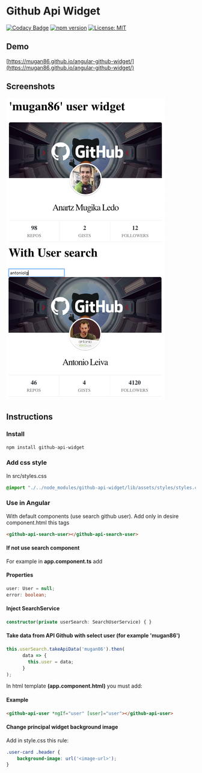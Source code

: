 # Github Api Widget
[![Codacy Badge](https://api.codacy.com/project/badge/Grade/c7869476eb8b4c67bbda76b227c5d3cb)](https://app.codacy.com/app/mugan86/github-api-widget?utm_source=github.com&utm_medium=referral&utm_content=mugan86/github-api-widget&utm_campaign=Badge_Grade_Dashboard)
[![npm version](https://badge.fury.io/js/github-api-widget.svg)](https://badge.fury.io/js/github-api-widget)
 [![License: MIT](https://img.shields.io/badge/License-MIT-yellow.svg)](https://opensource.org/licenses/MIT)

## Demo

[https://mugan86.github.io/angular-github-widget/](https://mugan86.github.io/angular-github-widget/)

## Screenshots

![Select user widget](https://raw.githubusercontent.com/mugan86/github-api-widget/master/screenshots/select-user-widget.png)
![Search User widget](https://raw.githubusercontent.com/mugan86/github-api-widget/master/screenshots/search-user-widget.png)

## Instructions

### Install

```npm install github-api-widget```

### Add css style
In src/styles.css
```css
@import "./../node_modules/github-api-widget/lib/assets/styles/styles.css";
```

### Use in Angular

With default components (use search github user). Add only in desire component.html this tags

```html
<github-api-search-user></github-api-search-user>
```

#### If not use search component

For example in **app.component.ts** add

#### Properties
```typescript
user: User = null;
error: boolean;
```

#### Inject SearchService

```typescript
constructor(private userSearch: SearchUserService) { } 
```

#### Take data from API Github with select user (for example 'mugan86')
```typescript
this.userSearch.takeApiData('mugan86').then(
      data => {
        this.user = data;
      }
);
```
In html template **(app.component.html)** you must add:

#### Example
```html
<github-api-user *ngIf="user" [user]="user"></github-api-user>
```

#### Change principal widget background image

Add in style.css this rule:

```css
.user-card .header {
    background-image: url('<image-url>');
}
```
